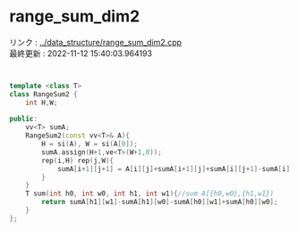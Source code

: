 # range_sum_dim2
リンク : [../data_structure/range_sum_dim2.cpp](../data_structure/range_sum_dim2.cpp)    
最終更新 : 2022-11-12 15:40:03.964193

```cpp


template <class T>
class RangeSum2 {
    int H,W;
    
public:
    vv<T> sumA;
    RangeSum2(const vv<T>& A){
        H = si(A), W = si(A[0]);
        sumA.assign(H+1,ve<T>(W+1,0));
        rep(i,H) rep(j,W){
            sumA[i+1][j+1] = A[i][j]+sumA[i+1][j]+sumA[i][j+1]-sumA[i][j];
        }
    }
    T sum(int h0, int w0, int h1, int w1){//sum A[{h0,w0},{h1,w1})
        return sumA[h1][w1]-sumA[h1][w0]-sumA[h0][w1]+sumA[h0][w0];
    }
};
```